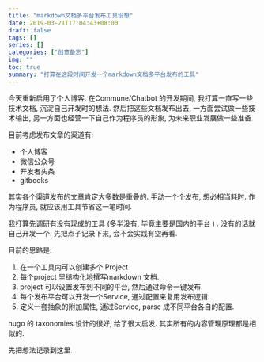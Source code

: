```yaml
---
title: "markdown文档多平台发布工具设想"
date: 2019-03-21T17:04:43+08:00
draft: false
tags: []
series: []
categories: ["创意备忘"]
img: ""
toc: true
summary: "打算在这段时间开发一个markdown文档多平台发布的工具"
---
```


今天重新启用了个人博客. 在Commune/Chatbot 的开发期间, 我打算一直写一些技术文档,
沉淀自己开发时的想法. 然后把这些文档发布出去,
一方面尝试做一些技术输出, 另一方面也经营一下自己作为程序员的形象,
为未来职业发展做一些准备.

目前考虑发布文章的渠道有:

-   个人博客
-   微信公众号
-   开发者头条
-   gitbooks

其实各个渠道发布的文章肯定大多数是重叠的. 手动一个个发布, 想必相当耗时.
作为程序员, 就应该用工具节省这一笔时间.

我打算先调研有没有现成的工具 (多半没有, 毕竟主要是国内的平台 ) .
没有的话就自己开发一个. 先把点子记录下来, 会不会实践有空再看.


目前的思路是:

1.  在一个工具内可以创建多个 Project
2.  每个project 里结构化地撰写markdown 文档.
3.  project 可以设置发布到不同的平台, 然后通过命令一键发布.
4.  每个发布平台可以开发一个Service, 通过配置来复用发布逻辑.
5.  定义一套抽象的附加属性, 通过Service, parse 成不同平台各自的配置.

hugo 的 taxonomies 设计的很好, 给了很大启发. 其实所有的内容管理原理都是相似的.

先把想法记录到这里.


